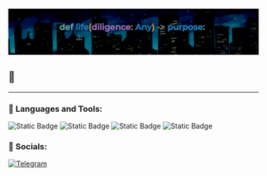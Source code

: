 [![Header](https://github.com/Sinder7/Sinder7/blob/main/assets/header.png)](https://github.com/Sinder7/Sinder7/)

## 🧊

---

### 🧰 Languages and Tools:
![Static Badge](https://img.shields.io/badge/-python-black?style=for-the-badge&logo=python&logoColor=%20yellow)
![Static Badge](https://img.shields.io/badge/-fastapi-black?style=for-the-badge&logo=fastapi&logoColor=green)
![Static Badge](https://img.shields.io/badge/-flask-black?style=for-the-badge&logo=flask&logoColor=blue)
![Static Badge](https://img.shields.io/badge/-aiogram-black?style=for-the-badge&logo=telegram&logoColor=84bbf5)


### 🔗 Socials:
[![Telegram](https://img.shields.io/badge/-telegram-black?style=for-the-badge&logo=telegram&logoColor=%12407d)](https://t.me/barticula)

